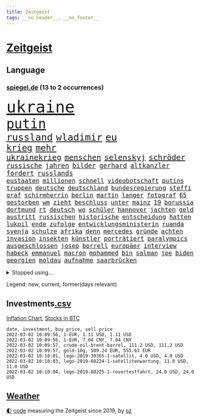 ```yaml
---
title: Zeitgeist
tags: __no_header__, __no_footer__
---
```


# [Zeitgeist](https://oliz.io/zeitgeist/)

## Language

<h3><a href="https://www.spiegel.de" target="_blank">spiegel.de</a> (13 to 2 occurrences)</h3>
<p style="font-family:monospace">
<span style="font-size:32pt"><a href="news_links.html#ukraine" class="current">ukraine</a></span>
<br>
<span style="font-size:26pt"><a href="news_links.html#putin" class="current">putin</a></span>
<br>
<span style="font-size:19pt"><a href="news_links.html#russland" class="current">russland</a></span>
<span style="font-size:19pt"><a href="news_links.html#wladimir" class="current">wladimir</a></span>
<span style="font-size:19pt"><a href="news_links.html#eu" class="current">eu</a></span>
<br>
<span style="font-size:17pt"><a href="news_links.html#krieg" class="current">krieg</a></span>
<span style="font-size:17pt"><a href="news_links.html#mehr" class="current">mehr</a></span>
<br>
<span style="font-size:15pt"><a href="news_links.html#ukrainekrieg" class="new">ukrainekrieg</a></span>
<span style="font-size:15pt"><a href="news_links.html#menschen" class="current">menschen</a></span>
<span style="font-size:15pt"><a href="news_links.html#selenskyj" class="current">selenskyj</a></span>
<span style="font-size:15pt"><a href="news_links.html#schröder" class="current">schröder</a></span>
<br>
<span style="font-size:13pt"><a href="news_links.html#russische" class="current">russische</a></span>
<span style="font-size:13pt"><a href="news_links.html#jahren" class="current">jahren</a></span>
<span style="font-size:13pt"><a href="news_links.html#bilder" class="current">bilder</a></span>
<span style="font-size:13pt"><a href="news_links.html#gerhard" class="current">gerhard</a></span>
<span style="font-size:13pt"><a href="news_links.html#altkanzler" class="current">altkanzler</a></span>
<span style="font-size:13pt"><a href="news_links.html#fordert" class="current">fordert</a></span>
<span style="font-size:13pt"><a href="news_links.html#russlands" class="current">russlands</a></span>
<br>
<span style="font-size:12pt"><a href="news_links.html#eustaaten" class="current">eustaaten</a></span>
<span style="font-size:12pt"><a href="news_links.html#millionen" class="current">millionen</a></span>
<span style="font-size:12pt"><a href="news_links.html#schnell" class="current">schnell</a></span>
<span style="font-size:12pt"><a href="news_links.html#videobotschaft" class="current">videobotschaft</a></span>
<span style="font-size:12pt"><a href="news_links.html#putins" class="current">putins</a></span>
<span style="font-size:12pt"><a href="news_links.html#truppen" class="current">truppen</a></span>
<span style="font-size:12pt"><a href="news_links.html#deutsche" class="current">deutsche</a></span>
<span style="font-size:12pt"><a href="news_links.html#deutschland" class="current">deutschland</a></span>
<span style="font-size:12pt"><a href="news_links.html#bundesregierung" class="current">bundesregierung</a></span>
<span style="font-size:12pt"><a href="news_links.html#steffi" class="current">steffi</a></span>
<span style="font-size:12pt"><a href="news_links.html#graf" class="new">graf</a></span>
<span style="font-size:12pt"><a href="news_links.html#schirmherrin" class="new">schirmherrin</a></span>
<span style="font-size:12pt"><a href="news_links.html#berlin" class="current">berlin</a></span>
<span style="font-size:12pt"><a href="news_links.html#martin" class="current">martin</a></span>
<span style="font-size:12pt"><a href="news_links.html#langer" class="current">langer</a></span>
<span style="font-size:12pt"><a href="news_links.html#fotograf" class="current">fotograf</a></span>
<span style="font-size:12pt"><a href="news_links.html#65" class="current">65</a></span>
<span style="font-size:12pt"><a href="news_links.html#gestorben" class="current">gestorben</a></span>
<span style="font-size:12pt"><a href="news_links.html#wm" class="current">wm</a></span>
<span style="font-size:12pt"><a href="news_links.html#zieht" class="current">zieht</a></span>
<span style="font-size:12pt"><a href="news_links.html#beschluss" class="current">beschluss</a></span>
<span style="font-size:12pt"><a href="news_links.html#unter" class="current">unter</a></span>
<span style="font-size:12pt"><a href="news_links.html#mainz" class="current">mainz</a></span>
<span style="font-size:12pt"><a href="news_links.html#19" class="current">19</a></span>
<span style="font-size:12pt"><a href="news_links.html#borussia" class="current">borussia</a></span>
<span style="font-size:12pt"><a href="news_links.html#dortmund" class="current">dortmund</a></span>
<span style="font-size:12pt"><a href="news_links.html#rt" class="current">rt</a></span>
<span style="font-size:12pt"><a href="news_links.html#deutsch" class="current">deutsch</a></span>
<span style="font-size:12pt"><a href="news_links.html#wo" class="current">wo</a></span>
<span style="font-size:12pt"><a href="news_links.html#schüler" class="current">schüler</a></span>
<span style="font-size:12pt"><a href="news_links.html#hannover" class="current">hannover</a></span>
<span style="font-size:12pt"><a href="news_links.html#jachten" class="current">jachten</a></span>
<span style="font-size:12pt"><a href="news_links.html#geld" class="current">geld</a></span>
<span style="font-size:12pt"><a href="news_links.html#austritt" class="current">austritt</a></span>
<span style="font-size:12pt"><a href="news_links.html#russischen" class="current">russischen</a></span>
<span style="font-size:12pt"><a href="news_links.html#historische" class="current">historische</a></span>
<span style="font-size:12pt"><a href="news_links.html#entscheidung" class="current">entscheidung</a></span>
<span style="font-size:12pt"><a href="news_links.html#hatten" class="current">hatten</a></span>
<span style="font-size:12pt"><a href="news_links.html#lukoil" class="new">lukoil</a></span>
<span style="font-size:12pt"><a href="news_links.html#ende" class="current">ende</a></span>
<span style="font-size:12pt"><a href="news_links.html#zufolge" class="current">zufolge</a></span>
<span style="font-size:12pt"><a href="news_links.html#entwicklungsministerin" class="new">entwicklungsministerin</a></span>
<span style="font-size:12pt"><a href="news_links.html#ruanda" class="new">ruanda</a></span>
<span style="font-size:12pt"><a href="news_links.html#svenja" class="current">svenja</a></span>
<span style="font-size:12pt"><a href="news_links.html#schulze" class="current">schulze</a></span>
<span style="font-size:12pt"><a href="news_links.html#afrika" class="current">afrika</a></span>
<span style="font-size:12pt"><a href="news_links.html#denn" class="current">denn</a></span>
<span style="font-size:12pt"><a href="news_links.html#mercedes" class="current">mercedes</a></span>
<span style="font-size:12pt"><a href="news_links.html#gründe" class="current">gründe</a></span>
<span style="font-size:12pt"><a href="news_links.html#achten" class="current">achten</a></span>
<span style="font-size:12pt"><a href="news_links.html#invasion" class="current">invasion</a></span>
<span style="font-size:12pt"><a href="news_links.html#insekten" class="current">insekten</a></span>
<span style="font-size:12pt"><a href="news_links.html#künstler" class="current">künstler</a></span>
<span style="font-size:12pt"><a href="news_links.html#porträtiert" class="current">porträtiert</a></span>
<span style="font-size:12pt"><a href="news_links.html#paralympics" class="new">paralympics</a></span>
<span style="font-size:12pt"><a href="news_links.html#ausgeschlossen" class="current">ausgeschlossen</a></span>
<span style="font-size:12pt"><a href="news_links.html#josep" class="current">josep</a></span>
<span style="font-size:12pt"><a href="news_links.html#borrell" class="current">borrell</a></span>
<span style="font-size:12pt"><a href="news_links.html#europäer" class="current">europäer</a></span>
<span style="font-size:12pt"><a href="news_links.html#interview" class="current">interview</a></span>
<span style="font-size:12pt"><a href="news_links.html#habeck" class="current">habeck</a></span>
<span style="font-size:12pt"><a href="news_links.html#emmanuel" class="current">emmanuel</a></span>
<span style="font-size:12pt"><a href="news_links.html#macron" class="current">macron</a></span>
<span style="font-size:12pt"><a href="news_links.html#mohammed" class="current">mohammed</a></span>
<span style="font-size:12pt"><a href="news_links.html#bin" class="current">bin</a></span>
<span style="font-size:12pt"><a href="news_links.html#salman" class="current">salman</a></span>
<span style="font-size:12pt"><a href="news_links.html#joe" class="current">joe</a></span>
<span style="font-size:12pt"><a href="news_links.html#biden" class="current">biden</a></span>
<span style="font-size:12pt"><a href="news_links.html#georgien" class="current">georgien</a></span>
<span style="font-size:12pt"><a href="news_links.html#moldau" class="new">moldau</a></span>
<span style="font-size:12pt"><a href="news_links.html#aufnahme" class="current">aufnahme</a></span>
<span style="font-size:12pt"><a href="news_links.html#saarbrücken" class="current">saarbrücken</a></span>
</p>
<details>
<summary>Stopped using...</summary>
<p class="former" style="font-size:12pt">
boot(498) euphorie(498) geboten(498) ikone(498) regel(498) vergeblich(498) fdpchef(497) giffey(497) harry(497) italiens(497) tobt(497) umfeld(497) aufgeben(496) flaschen(496) geschäft(496) juventus(496) parteitag(496) verweigert(496) 110(495) bewerber(495) inter(495) kaufen(495) laden(495) maß(495) schlechten(495) verschaffen(495) entschuldigen(494) erfahren(494) frühjahr(494) partys(494) protestiert(494) theater(494) usbundesstaat(494) usgericht(494) vergewaltigt(494) wünschen(494) florida(493) halle(493) meghan(493) spätestens(493) verweigern(493) übergeben(493) 79(492) a2(492) benjamin(492) energiewende(492) entkommen(492) irland(492) islamistischen(492) kandidat(492) kandidatin(492) laschet(492) respekt(492) spanier(492) tourismus(492) unternehmer(492) untersuchungen(492) van(492) verschieben(492) verschärfen(492) beeinflussen(491) boeing(491) chinesischer(491) geholfen(491) machten(491) pocht(491) toni(491) vorliegt(491) 7(490) dienst(490) informieren(490) leitung(490) luft(490) studierende(490) torjäger(490) trumps(490) vorstellung(490) armenien(489) ausprobiert(489) coronalockdown(489) ehemann(489) einwohner(489) halbfinale(489) instagram(489) konzernchef(489) liverpool(489) standort(489) zahlung(489) behinderung(488) diskriminierung(488) gebrochen(488) gedreht(488) haftstrafe(488) ifoindex(488) jüngeren(488) kontrollieren(488) pferd(488) schließlich(488) spahn(488) tier(488) träumen(488) umstrittenes(488) unerwartet(488) ungewöhnlich(488) walter(488) zeichnet(488) anschließend(487) breit(487) desaster(487) gehandelt(487) gelernt(487) möglichst(487) scheidende(487) schlagzeilen(487) technik(487) unterschiede(487) werke(487) wurzeln(487) anbieter(486) außen(486) einzug(486) gelang(486) gelegenheit(486) halben(486) hunde(486) vorjahr(486) weber(486) youtube(486) 1945(485) belgien(485) bestes(485) debattiert(485) erziehung(485) größer(485) milde(485) märchen(485) sports(485) villa(485) fragt(484) fußballer(484) hans(484) italienische(484) kreis(484) kunst(484) leitet(484) regierungspartei(484) rekordmeister(484) roten(484) schwierigkeiten(484) usschauspielerin(484) fakten(483) bürgermeisterin(482) eurecht(482) länderchefs(482) meister(482) offizielle(482) online(482) saisonsieg(482) starker(482) verlauf(482) verspielt(482) zuständige(482) anthony(481) europäischer(481) freilassung(481) leichte(481) veranstalter(481) bekämpft(480) design(480) frische(480) paderborn(480) satz(480) 61(479) haftstrafen(479) verschwand(479) wies(479) computer(478) dich(478) dicht(478) globale(478) nase(478) rivale(478) schönsten(478) zuversichtlich(478) clemens(477) crash(477) geschäftsführer(477) visier(477) zogen(477) brutal(476) jemen(476) kevin(476) querdenker(476) unterliegt(476) vorsprung(476) 2030(475) 900(475) 94(475) bezahlen(475) nachgewiesen(475) berät(474) brite(474) datenanalyse(474) luca(474) verschwiegen(474) ökonomen(474) arabische(473) bundesgesundheitsminister(473) einheitliche(473) nachfrage(473) option(473) prognosen(473) sportlich(473) einschränkungen(472) telefon(472) auflagen(471) verschärfte(471) green(470) haaland(470) kindes(470) schockiert(470) brechen(469) sergio(469) teilnahme(469) umgeht(469) bürgerinnen(468) kandidieren(468) premierministers(468) präsidentenwahl(468) trauert(468) trug(468) eigenes(467) hinten(467) spaltet(467) defensive(466) legende(465) moschee(465) aufgaben(464) niederländischen(464) raab(464) whatsapp(464) generalbundesanwalt(463) hoffnungen(463) impfstoffe(463) ausrüstung(462) ergebnissen(462) gefällt(462) informiert(462) rentner(462) unzufrieden(462) falscher(461) istanbul(461) favorit(460) verträge(460) ähnliche(460) retter(459) spahns(459) niedrig(458) 36(456) bundesnetzagentur(456) abgeschlossen(455) apples(455) benötigte(455) palmer(455) zuspruch(455) kindheit(453) teilt(453) afrikas(452) aktivist(452) schulz(452) trauma(452) geht's(451) präsidentschaft(451) munition(449) beendete(447) gewannen(445) zulassung(444) abiy(442) spionage(442) syrischen(440) startup(439) aktive(438) tigray(436) verursachte(435) csupolitiker(430) italienischer(429) brachten(424) entfernen(423) lidl(423) motivation(408) auslieferung(406) heidelberg(406) sms(406) festgesetzt(403) polizeiruf(399) umbau(399) räumte(390) tübinger(388) 95(381) zwingend(379) vereinbarung(375) erleichtert(374) ungemütlich(374) geheimen(373) gelöscht(372) bundesweiten(368) entsprechenden(368) staatsschutz(368) behindern(367) el(367) expräsidenten(365) rüdiger(364) kandidiert(363) vulkan(363) belästigt(359) protestaktion(350) unverletzt(345) worüber(343) übung(342) angefahren(338) russe(337) konzerte(335) steuerhinterziehung(335) inzidenzen(334) portugals(331) redaktion(331) untermauert(330) doppelte(326) marihuana(326) zusammengebrochen(326) bälle(325) affen(318) unterschiedliche(311) gelitten(304) kellner(304) tierpark(303) 250(300) kubicki(298) nötigen(292) bka(286) eskalierte(285) neudelhi(279) notwendigen(279) loben(278) potsdamer(277) besonderes(275) unfälle(274) richteten(273) kreise(266) 800(264) 18jährigen(261) einsätze(261) kugel(260) deutschkolumne(259) flugverkehr(257) peinlich(256) ticket(253) drohende(250) court(249) supreme(249) aachen(247) argument(247) aktionäre(245) 220(244) berge(244) stein(242) mangelware(241) tarife(241) umfang(241) entwickelte(240) forscherinnen(239) hunderttausenden(239) kw(239) delta(238) mythos(238) staatspräsidenten(238) vormittag(238) alzheimer(237) naftali(237) parkplatz(237) unterbinden(237) geheimer(236) aggressiver(234) traditionelle(234) wussten(231) historischem(230) kreative(230) liebt(230) kühnert(229) lucas(229) kümmern(228) denis(227) dauerhafte(226) kurzzeitig(226) azubis(225) beeindruckende(225) aufmerksam(224) sowjetunion(224) befassen(223) coup(223) rängen(223) verharmlost(223) schob(221) uganda(221) 9(220) boote(220) geliebt(219) bekennt(218) verliebt(218) aufsteiger(217) emirate(217) australischen(216) chefs(216) festgehalten(216) ahmed(215) spezies(214) vermeintlicher(213) abgeordneter(212) assange(212) nevada(212) wikileaksgründer(212) bay(211) gestalten(211) kyrgios(204) sorgten(203) leserinnen(202) lebten(200) militärpräsenz(199) aufenthalt(198) gedroht(197) füße(196) nrwministerpräsident(196) starspieler(196) anschluss(195) drastischer(194) fraktion(194) förderprogramm(194) kapitolsturm(194) vertretung(194) kuriose(193) zerschlagen(193) palma(192) slam(192) amoklauf(191) japanische(190) wahlniederlage(190) rückendeckung(188) bewahrt(187) expertin(187) paulo(187) qualifiziert(187) são(187) garage(186) halfen(186) fußgänger(185) götze(185) moritz(184) eindeutigen(183) ausmaße(182) grand(182) mitchell(182) coronagipfel(181) coronapause(180) verheiratet(178) überwältigt(178) langweilig(177) musks(177) schwul(177) sichtlich(177) fluggäste(171) uwe(171) polizeiwache(170) wendepunkt(170) favoritin(168) geleistet(168) heiße(168) machtübernahme(168) erling(167) steil(165) taugen(165) coronaprämie(164) musikerin(162) niedergang(161) uskonzern(160) abholzung(159) bestätigte(159) göringeckardt(159) agiert(158) hingerichtet(157) award(155) pfizer(154) tabellenführung(154) böse(153) gelobt(152) glücksfall(151) minderheiten(151) natürlichen(151) späte(151) entführer(150) zuwachs(150) auszug(149) beigetragen(148) parteiausschlussverfahren(148) schädliche(148) tiger(148) weihnachten(148) ausmacht(147) fernzüge(147) autoritäre(146) katrin(145) geburtstagsfeier(144) hoffmann(144) pflegeheimen(143) spdvorsitzende(143) weitergeben(143) überraschte(143) digitales(142) friedensnobelpreis(142) pharmakonzern(142) weltberühmt(142) arten(141) ausgeschaltet(141) coronademo(141) salvador(141) daniil(140) epic(140) games(140) medwedew(140) umgesetzt(140) werten(140) autounfall(139) beförderung(139) eingefangen(139) gesteuert(139) jusos(138) feminismus(137) menschliche(137) deckeln(136) friedens(136) himmlischen(136) unionsanhänger(136) anzubieten(135) costa(135) harren(135) fracht(134) psychologie(134) rentnerinnen(134) spitzenspiel(134) geltenden(132) beeinflusst(131) ehrgeiz(131) tatverdächtigem(131) kleinsten(130) mischen(130) untätigkeit(130) verdoppeln(130) vorsitz(130) inhaftierte(129) station(129) belangt(128) söldnertruppe(128) vulkanausbruch(128) adam(127) bettina(127) fassaden(126) johannesburg(126) modeste(126) ruhestand(125) floss(124) natostaaten(124) vulkans(124) gehofft(123) grünenspitze(123) ifogeschäftsklima(123) maskenverweigerer(123) verschickte(122) bahnen(121) fachkräfte(121) fernverkehr(121) erregte(120) kosteten(120) wenigstens(120) cduvorsitzenden(118) comingout(118) kalkül(118) lindern(118) vernichtend(118) shanghai(117) taiwans(117) wahlergebnis(117) empfehlen(116) erschossenen(116) panama(116) parteichefs(116) bewerten(115) dave(115) ema(115) lockerung(115) messenger(115) nachziehen(115) politisches(115) tshirts(115) eidinger(114) fernzügen(114) vorurteile(114) turnen(113) doppelspitze(112) dschungel(112) heidenreich(112) aufgelöst(111) größtem(111) kameraden(111) lieferdienst(111) popstars(111) automarkt(110) zusammenstöße(110) afdpolitiker(109) erneuern(109) exsprecherin(109) spielzeug(109) staatlich(109) stephanie(109) rückweg(108) gefährt(107) twitterte(107) zugrunde(107) 8(106) intensivmediziner(106) schallenberg(106) schick(106) ureinwohner(106) medienkonzern(105) rugby(105) australian(104) magic(104) ops(104) oscarpreisträger(104) rigorose(104) siegerin(104) südostasien(104) ungewöhnliche(104) verunglückte(104) öffnungen(104) enthüllungsplattform(103) hinrichtung(103) dhabi(102) materialien(102) raumfahrtunternehmen(102) sofortiger(102) vereidigung(102) zunahme(102) videokonferenz(101) innere(100) technologie(100) zeitschrift(100) zimmermann(100) aneinandergeraten(99) fahndet(99) hitlergruß(98) zufällig(98) übergang(98) aufregende(97) bukele(97) delegierten(97) gewechselt(97) matteo(97) perfektem(97) verschwundenen(96) wonach(96) anweisungen(95) pflegeheim(95) stromausfall(95) tötungen(95) auschwitz(94) kriegsgefahr(94) maskenaffäre(94) nationalgarde(94) rising(94) schärferes(94) tickt(94) versinken(93) fußballs(92) giftspritze(92) nominierte(92) chip(91) deniz(91) geduldig(91) immobilienbesitzer(91) seelenlose(91) yücel(91) zögerlich(91) arbeitskampf(90) merck(90) reine(90) spacexrakete(90) stadtteil(90) archäologe(89) blauen(89) bundestagsvizepräsidentin(89) falle(89) fortan(89) frisst(89) gesundheitspolitiker(89) usmarkt(89) wikileaks(89) bestätigung(88) optionen(88) summen(88) annette(87) borger(87) dušan(87) karla(87) verkörpert(87) wüsts(87) ausverkauft(86) bryant(86) bundeskriminalamt(86) gerne(86) gruppenvergewaltigung(86) kobe(86) kundgebung(86) modellen(86) prekär(86) schimpfwörter(86) staatshilfe(86) tennisspielerin(86) verzögerungen(86) ablehnung(85) entschärft(85) jugendorganisation(84) lausberg(84) riegeln(84) rudolf(84) votum(84) drogenbande(83) milliardenloch(83) sünder(83) vernünftig(83) auge(82) covorsitzende(82) französin(82) hausbesitzer(82) inge(82) pausenhof(82) staatsstreich(82) therapien(82) zwischenbilanz(82) bundländertreffen(81) herzproblemen(81) spiegelkinderreporterinnen(81) sturmflutwarnung(81) zerocovidpolitik(81) nikola(80) organisiertes(80) total(80) 113(79) antritt(78) chinesin(78) freundes(78) installieren(78) packers(78) schienen(78) 175(77) ablehnen(77) coronadesaster(77) eingezeichnet(77) gelb(77) gespaltenen(77) riskierte(77) verdoppelte(77) genting(76) gründet(76) kopfball(76) präsidentenamt(76) shampoo(76) wahlbetrugs(76) wissenschaftlern(76) beteiligte(75) generalsekretärin(75) schläft(75) sohnes(75) umweltbilanz(75) unendliche(75) arbeitsministerium(74) coronakurs(74) eva(74) fassen(74) missverständnis(74) rücker(74) dunkle(73) isabella(73) luftfahrtunternehmen(73) pfoten(73) plädieren(73) cduvorsitzender(72) derzeitigen(72) dokureihe(72) meat(72) pandemielage(72) 1980(71) brandbrief(71) bundesparteitag(71) coronahotspot(71) designierten(71) erbost(71) griffen(71) ischgl(71) lüften(71) parteivorsitzenden(71) sonnenuntergang(71) zertifikate(71) begrenzung(70) erliegt(70) luftfilter(70) silvester(70) süd(70) american(69) beliebten(69) einziger(69) flugzeugbauer(69) getestete(69) irritationen(69) koma(69) peng(69) shuai(69) wolke(69) bugatti(68) eliminieren(68) unversöhnlich(68) farcrebellen(67) kinderbetreuung(67) uspolitiker(67) intensivpfleger(66) schwein(66) ustennisstar(66) bloggerin(65) british(65) durchhalten(65) fpö(65) schädlicher(65) schütze(65) seifert(65) staatlicher(65) 94jährige(64) christina(64) lehrerinnen(64) onlineparteitag(64) riskanter(64) sank(64) schlussphase(64) strikte(64) wird's(64) anker(63) aston(63) berechnet(63) kinderimpfungen(63) kommissar(63) mitgenommen(63) offenheit(63) rationieren(63) sozialdemokratin(63) 1978(62) femizide(62) neuschnee(62) ungefährlich(62) afdlandeschef(61) besiegen(61) popikone(61) sneaker(61) 80000(60) comicfiguren(60) deutschfranzösischer(60) felder(60) hausarbeit(60) immunabwehr(60) senior(60) wesentlichen(60) brisant(59) coronaerkrankten(59) draus(59) schwimmende(59) verkehrschaos(59) geschäftsjahr(58) männlichkeit(58) spitzenbeamtin(58) stadionkapazität(58) verehrt(58) videodreh(58) olympiageneralprobe(57) personalnot(57) abflachen(56) beten(56) coronaberatungen(56) gregorowicz(56) spdkanzler(56) thailändischen(56) abgehängt(55) funklöcher(55) mobilfunknetze(55) staatsfolter(55) stimmte(55) impfgegnern(54) passende(54) schlüsselloch(54) tochterunternehmen(54) zeitweilig(54) gedenkt(53) geradezu(53) homann(53) melbourne(53) skiort(53) flugschüler(52) küche(52) kürzere(52) nachwuchspiloten(52) wintereinbruch(52) übergewicht(52) aprèsski(51) gespannt(51) nahles(51) nehammer(51) nutzerdaten(51) schneefällen(51) verbesserte(51) verharmlosen(51) aktiver(50) bemerkenswerte(50) denkwürdiges(50) dreizehn(50) mahnte(50) produkten(50) student(50) fußballnationalspieler(49) hervorragend(49) karagiannidis(49) lotterie(49) rechteck(49) sunday(49) wiegen(49) erschwert(48) merklich(48) missbrauchsskandals(48) no(48) oscar(48) roch(48) showdown(48) zitiert(48) bredouille(47) dribbler(47) einfaches(47) haubitzen(47) hybride(47) lockte(47) supercomputer(47) außerordentlich(46) einnehmen(46) kollidieren(46) nazideutschland(46) tafel(46) toryabgeordnete(46) asylpolitik(45) bafög(45) beat(45) diözese(45) dublin(45) fälschungen(45) kampfjet(45) renommierte(45) symbol(45) usaußenministeriums(45) way(45) boosterkampagne(44) paxlovid(44) vorzunehmen(44) ältester(44) euarzneimittelbehörde(43) fdpgesundheitspolitiker(43) führungspositionen(43) schneefall(43) tennislegende(43) türmte(43) unfähig(43) auswanderer(42) festsaß(42) grandslamtitel(42) sicherheitsgarantien(42) südkoreanische(42) herzmuskelentzündung(41) polizeischutz(41) umsturz(41) ungleich(41) abwehrspieler(40) bescheren(40) coronaexpertenrat(40) expertenrat(40) inspirieren(40) kirchliche(40) kriterien(40) tochtergesellschaft(40) tätern(40) wahlgang(40) zeitraum(40) blizzard(39) klara(39) mildere(39) neujahr(39) panikmache(39) alleingelassen(38) allmählich(38) asien(38) joni(38) kohlenmonoxidvergiftung(38) lim(38) tiefsten(38) wärter(38) 1996(37) abgebrochene(37) reeves(37) schatzmeister(37) umweltschädlich(37) 270(36) entkam(36) erfroren(36) inhalte(36) überfluss(36) 166(35) 1973(35) aufwendig(35) buccaneers(35) goggia(35) gründerin(35) jasmin(35) sofia(35) todesumstände(35) angehen(34) landsmann(34) sperrstunde(34) spätere(34) wild(34) 450(33) ansteckender(33) debütierte(33) dringende(33) kahn(33) krebs(33) netze(33) project(33) airways(32) ausgangssperre(32) krankheitsverläufe(32) putschisten(32) qatar(32) seniorenheim(32) vorzeitiger(32) überdenken(32) beschaffung(31) klassische(31) kursverluste(31) männlicher(31) abstürze(30) ian(30) jameswebbteleskop(30) messen(30) reisepass(30) account(29) aktivismus(29) sprüche(29) amtskollege(28) belassen(28) flugzeugträger(28) geschehnissen(28) kämmerlein(28) lesern(28) transferticker(28) unternehmens(28) yoga(28) 2002(27) aufgeklärt(27) bautzen(27) lehrermangel(27) leo(27) kirgisistan(26) kunz(26) margarete(26) nordsyrien(26) streits(26) transparente(26) verschwendung(26) spielern(25) steuerlich(25) psychologe(24) staatsoberhaupts(24) zeitreise(24) damalige(23) dilettanten(23) richtungsstreit(23) zusammenbricht(23) alizé(22) außenseiterin(22) cornet(22) dekret(22) gefahndet(22) gesundheitsamt(22) klagten(22) may(22) qualifizierte(22) republikanerin(22) entfernung(21) falschinformation(21) flugausfälle(21) freising(21) geboosterte(21) huthirebellen(21) tapetenwechsel(21) umkämpfte(21) geweckt(20) handwerk(20) kapituliert(20) metas(20) nutzten(20) schmerzhaft(20) verdeckt(20) 44jährige(19) applechef(19) cook(19) kontroversen(19) ousmane(19) parteiführung(19) bestürzt(18) erhöhter(18) geywitz(18) ross(18) serielles(18) wählern(18) ceo(17) entwarf(17) gasde(17) grünwelt(17) schriften(17) stromio(17) varol(17) virusvarianten(17) vorübergehende(17) ömer(17) abzuwenden(16) barty(16) einmarschieren(16) handballem(16) unoresolutionen(16) vergleichsweise(16) abschiebehotel(15) altmaier(15) erschütternden(15) exverfassungsschutzchef(15) klingelt(15) netzdg(15) tanzte(15) tourist(15) waldstück(15) befreiungsschlag(14) frauenmorde(14) führerscheine(14) gefangenenlager(14) geiselnahme(14) gerichtstermin(14) grandslamturnier(14) mittelalter(14) repariert(14) tagebaubetreiber(14) verwunderung(14) visum(14) weigert(14) pekings(13) schulalltag(13) technologies(13) tübingen(13) hackerangriffe(12) kann's(12) laufe(12) standhaft(12) thermomix(12) vorwerk(12) baltimore(11) gruppenantrag(11) luther(11) mitmischen(11) modrow(11) wuchs(11)
</p>
</details>
<p>Legend: <span class="new">new</span>, <span class="current">current</span>, <span class="former">former(days relevant)</span></p>

## Investments[.csv](investments.csv)

[Inflation Chart](https://inflationchart.com),
[Stocks in BTC](https://stonksinbtc.xyz/)

```
date, investment, buy price, sell price
2022-03-02 10:09:56, 1-EUR, 1.11 USD, 1.11 USD
2022-03-02 10:09:56, 1-EUR, 7.04 CNY, 7.04 CNY
2022-03-02 10:09:57, crude-oil-brent-barrel, 111.2 USD, 111.2 USD
2022-03-02 10:09:57, gold-10g, 589.24 EUR, 555.63 EUR
2022-03-02 10:10:01, lego-2019-30365-1-satellit, 4.0 USD, 4.0 USD
2022-03-02 10:10:03, lego-2019-60224-1-satellitenwartung, 11.0 USD, 11.0 USD
2022-03-02 10:10:04, lego-2019-60225-1-rovertestfahrt, 24.0 USD, 24.0 USD
```

## [Weather](weather.html)

<footer>
<a href="javascript:toggleTheme()" class="nav">🌓</a>
<a href="https://github.com/ooz/zeitgeist">code</a> measuring the Zeitgeist since 2019, by <a href="https://oliz.io">oz</a>
</footer>
